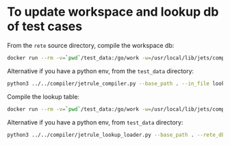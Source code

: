 # To update workspace and lookup db of test cases

From the `rete` source directory, compile the workspace db:

```bash
docker run --rm -v=`pwd`/test_data:/go/work -w=/usr/local/lib/jets/compiler   --entrypoint=python3 jetstore:bullseye jetrule_compiler.py --base_path /go/work --in_file lookup_helper_test_workspace.jr -d --rete_db lookup_helper_test_workspace.db
```

Alternative if you have a python env, from the `test_data` directory:

```bash
python3 ../../compiler/jetrule_compiler.py --base_path . --in_file lookup_helper_test_workspace.jr -d --rete_db lookup_helper_test_workspace.db
```

Compile the lookup table:

```bash
docker run --rm -v=`pwd`/test_data:/go/work -w=/usr/local/lib/jets/compiler --entrypoint=python3 jetstore:bullseye jetrule_lookup_loader.py --base_path /go/work --rete_db lookup_helper_test_workspace.db --lookup_db lookup_helper_test_data.db
```

Alternative if you have a python env, from `test_data` directory:

```bash
python3 ../../compiler/jetrule_lookup_loader.py --base_path . --rete_db lookup_helper_test_workspace.db  --lookup_db lookup_helper_test_data.db
```
